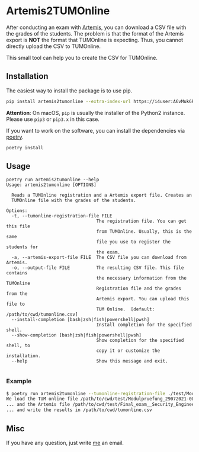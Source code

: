 # Artemis2TUMOnline

After conducting an exam with [Artemis](https://artemis.ase.in.tum.de/), you can download a CSV file with the grades of the students.
The problem is that the format of the Artemis export is **NOT** the format that TUMOnline is expecting.
Thus, you cannot directly upload the CSV to TUMOnline.

This small tool can help you to create the CSV for TUMOnline.

## Installation

The easiest way to install the package is to use pip.

```bash
pip install artemis2tumonline --extra-index-url https://i4user:A6vMuk6RZ6RUoqtdfmG5@gitlab.lrz.de/api/v4/projects/90035/packages/pypi/simple
```
**Attention**: On macOS, `pip` is usually the installer of the Python2 instance.
Please use `pip3` or `pip3.x` in this case.

If you want to work on the software, you can install the dependencies via [poetry](https://python-poetry.org/). 

```bash
poetry install
```

## Usage

```
poetry run artemis2tumonline --help
Usage: artemis2tumonline [OPTIONS]

  Reads a TUMOnline registration and a Artemis export file. Creates an
  TUMOnline file with the grades of the students.

Options:
  -t, --tumonline-registration-file FILE
                                  The registration file. You can get this file
                                  from TUMOnline. Usually, this is the same
                                  file you use to register the students for
                                  the exam.
  -a, --artemis-export-file FILE  The CSV file you can download from Artemis.
  -o, --output-file FILE          The resulting CSV file. This file contains
                                  the necessary information from the TUMOnline
                                  Registration file and the grades from the
                                  Artemis export. You can upload this file to
                                  TUM Online.  [default: /path/to/cwd/tumonline.csv]
  --install-completion [bash|zsh|fish|powershell|pwsh]
                                  Install completion for the specified shell.
  --show-completion [bash|zsh|fish|powershell|pwsh]
                                  Show completion for the specified shell, to
                                  copy it or customize the installation.
  --help                          Show this message and exit.
 
```

### Example 

```bash
$ poetry run artemis2tumonline --tumonline-registration-file ./test/Modulpruefung_29072021-0800_IN2178_FA_SecurityEngineering.csv --artemis-export-file test/Final_exam__Security_EngineeringResults.csv
We load the TUM online file /path/to/cwd/test/Modulpruefung_29072021-0800_IN217 8_FA_SecurityEngineering.csv
... and the Artemis file /path/to/cwd/test/Final_exam__Security_EngineeringResults.csv
... and write the results in /path/to/cwd/tumonline.csv
```

## Misc

If you have any question, just write [me](mailto:patrick.stoeckle@tum.de?subject=Artemis2TUMOnline) an email.
